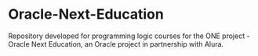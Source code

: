 # Oracle-Next-Education

Repository developed for programming logic courses for the ONE project - Oracle Next Education, an Oracle project in partnership with Alura.
